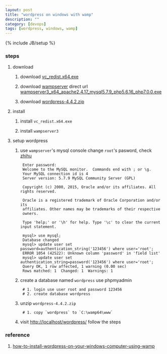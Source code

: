 ```yaml
---
layout: post
title: "wordpress on windows with wamp"
description: ""
category: [devops]
tags: [wordpress, windows, wamp]
---
```

{% include JB/setup %}


### steps

1. download

    1. download [vc_redist.x64.exe](https://download.microsoft.com/download/9/3/F/93FCF1E7-E6A4-478B-96E7-D4B285925B00/vc_redist.x64.exe)

    1. download [wampserver](http://www.wampserver.com/en/#) direct url [wampserver3_x64_apache2.4.17_mysql5.7.9_php5.6.16_php7.0.0.exe](http://heanet.dl.sourceforge.net/project/wampserver/WampServer%203/WampServer%203.0.0/wampserver3_x64_apache2.4.17_mysql5.7.9_php5.6.16_php7.0.0.exe)

    1. download [wordpress-4.4.2.zip](https://wordpress.org/latest.zip)

1. install

    1. install `vc_redist.x64.exe`

    1. install `wampserver3`

1. setup wordpress

    1. use `wampserver`'s mysql console change `root`'s pasword, check [zhihu](http://www.zhihu.com/question/27334963)

            Enter password:
            Welcome to the MySQL monitor.  Commands end with ; or \g.
            Your MySQL connection id is 4
            Server version: 5.7.9 MySQL Community Server (GPL)

            Copyright (c) 2000, 2015, Oracle and/or its affiliates. All rights reserved.

            Oracle is a registered trademark of Oracle Corporation and/or its
            affiliates. Other names may be trademarks of their respective
            owners.

            Type 'help;' or '\h' for help. Type '\c' to clear the current input statement.

            mysql> use mysql;
            Database changed
            mysql> update user set password=authentication_string('123456') where user='root';
            ERROR 1054 (42S22): Unknown column 'password' in 'field list'
            mysql> update user set authentication_string=password('123456') where user='root';
            Query OK, 1 row affected, 1 warning (0.00 sec)
            Rows matched: 1  Changed: 1  Warnings: 1

    1. create a database named `wordpress` use phpmyadmin

            # 1. login use user root and password 123456
            # 2. create database wordpress

    1. unzip `wordpress-4.4.2.zip`

            # 1. copy `wordpress` to `C:\wamp64\www`

    1. visit [http://localhost/wordpress/](http://localhost/wordpress/) follow the steps

### reference

1. [how-to-install-wordpress-on-your-windows-computer-using-wamp](http://www.wpbeginner.com/wp-tutorials/how-to-install-wordpress-on-your-windows-computer-using-wamp/)